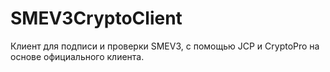 # SMEV3CryptoClient
Клиент для подписи и проверки SMEV3, с помощью JCP и CryptoPro на основе официального клиента. 
